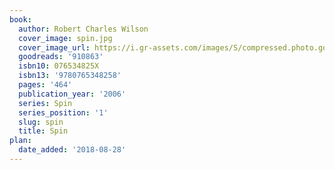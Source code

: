 ```yaml
---
book:
  author: Robert Charles Wilson
  cover_image: spin.jpg
  cover_image_url: https://i.gr-assets.com/images/S/compressed.photo.goodreads.com/books/1406383726l/910863._SX98_.jpg
  goodreads: '910863'
  isbn10: 076534825X
  isbn13: '9780765348258'
  pages: '464'
  publication_year: '2006'
  series: Spin
  series_position: '1'
  slug: spin
  title: Spin
plan:
  date_added: '2018-08-28'
---
```

